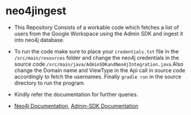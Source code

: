 # neo4jingest

- This Repository Consists of a workable code which fetches a list of users from the Google Workspace using the Admin SDK and ingest it into neo4j database.

- To run the code make sure to place your `credentials.txt` file in the `/src/main/resources` folder and change the neo4j credentials in the source code `/src/main/java/AdminSDKandNeo4jIntegration.java`.Also change the Domain name and ViewType in the Api call in source code accordingly to fetch the usernames. Finally `gradle run` in the source directory to run the program.

- Kindly refer the documentation for further queries.
- [Neo4j Documentation](https://neo4j.com/docs/getting-started/languages-guides/java/java-intro/), 
[Admin-SDK Documentation](https://developers.google.com/admin-sdk/directory/reference/rest/v1/users/list)